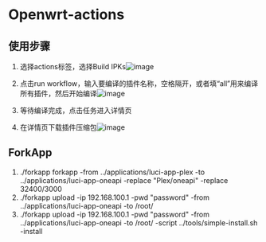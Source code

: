 # Openwrt-actions

## 使用步骤
1. 选择actions标签，选择Build IPKs![image](https://user-images.githubusercontent.com/1214708/153843131-615197e2-4ff4-4c0b-b30a-372e1c513158.png)

2. 点击run workflow，输入要编译的插件名称，空格隔开，或者填“all”用来编译所有插件，然后开始编译![image](https://user-images.githubusercontent.com/1214708/153843217-0591a7e6-4758-461e-8b2b-9bb830b87fb2.png)

3. 等待编译完成，点击任务进入详情页
4. 在详情页下载插件压缩包![image](https://user-images.githubusercontent.com/1214708/153843272-81843b45-6dc8-4945-871f-a9a467f63c33.png)

## ForkApp

1. ./forkapp forkapp -from ../applications/luci-app-plex -to ../applications/luci-app-oneapi -replace "Plex/oneapi" -replace 32400/3000
2. ./forkapp upload -ip 192.168.100.1 -pwd "password" -from ../applications/luci-app-oneapi -to /root/
3. ./forkapp upload -ip 192.168.100.1 -pwd "password" -from ../applications/luci-app-oneapi -to /root/ -script ../tools/simple-install.sh -install
